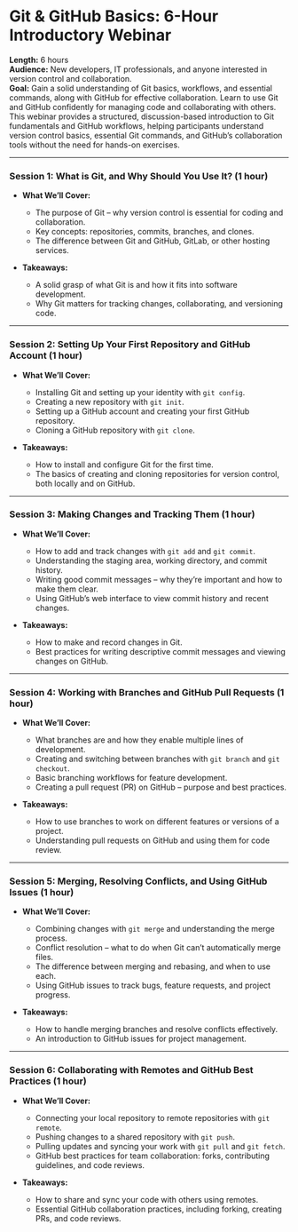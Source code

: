 
# **Git & GitHub Basics: 6-Hour Introductory Webinar**

**Length:** 6 hours  
**Audience:** New developers, IT professionals, and anyone interested in version control and collaboration.  
**Goal:** Gain a solid understanding of Git basics, workflows, and essential commands, along with GitHub for effective collaboration. Learn to use Git and GitHub confidently for managing code and collaborating with others. This webinar provides a structured, discussion-based introduction to Git fundamentals and GitHub workflows, helping participants understand version control basics, essential Git commands, and GitHub’s collaboration tools without the need for hands-on exercises.

---

### **Session 1: What is Git, and Why Should You Use It? (1 hour)**

- **What We’ll Cover:**
  - The purpose of Git – why version control is essential for coding and collaboration.
  - Key concepts: repositories, commits, branches, and clones.
  - The difference between Git and GitHub, GitLab, or other hosting services.

- **Takeaways:**
  - A solid grasp of what Git is and how it fits into software development.
  - Why Git matters for tracking changes, collaborating, and versioning code.

---

### **Session 2: Setting Up Your First Repository and GitHub Account (1 hour)**

- **What We’ll Cover:**
  - Installing Git and setting up your identity with `git config`.
  - Creating a new repository with `git init`.
  - Setting up a GitHub account and creating your first GitHub repository.
  - Cloning a GitHub repository with `git clone`.

- **Takeaways:**
  - How to install and configure Git for the first time.
  - The basics of creating and cloning repositories for version control, both locally and on GitHub.

---

### **Session 3: Making Changes and Tracking Them (1 hour)**

- **What We’ll Cover:**
  - How to add and track changes with `git add` and `git commit`.
  - Understanding the staging area, working directory, and commit history.
  - Writing good commit messages – why they’re important and how to make them clear.
  - Using GitHub’s web interface to view commit history and recent changes.

- **Takeaways:**
  - How to make and record changes in Git.
  - Best practices for writing descriptive commit messages and viewing changes on GitHub.

---

### **Session 4: Working with Branches and GitHub Pull Requests (1 hour)**

- **What We’ll Cover:**
  - What branches are and how they enable multiple lines of development.
  - Creating and switching between branches with `git branch` and `git checkout`.
  - Basic branching workflows for feature development.
  - Creating a pull request (PR) on GitHub – purpose and best practices.

- **Takeaways:**
  - How to use branches to work on different features or versions of a project.
  - Understanding pull requests on GitHub and using them for code review.

---

### **Session 5: Merging, Resolving Conflicts, and Using GitHub Issues (1 hour)**

- **What We’ll Cover:**
  - Combining changes with `git merge` and understanding the merge process.
  - Conflict resolution – what to do when Git can’t automatically merge files.
  - The difference between merging and rebasing, and when to use each.
  - Using GitHub issues to track bugs, feature requests, and project progress.

- **Takeaways:**
  - How to handle merging branches and resolve conflicts effectively.
  - An introduction to GitHub issues for project management.

---

### **Session 6: Collaborating with Remotes and GitHub Best Practices (1 hour)**

- **What We’ll Cover:**
  - Connecting your local repository to remote repositories with `git remote`.
  - Pushing changes to a shared repository with `git push`.
  - Pulling updates and syncing your work with `git pull` and `git fetch`.
  - GitHub best practices for team collaboration: forks, contributing guidelines, and code reviews.

- **Takeaways:**
  - How to share and sync your code with others using remotes.
  - Essential GitHub collaboration practices, including forking, creating PRs, and code reviews.
